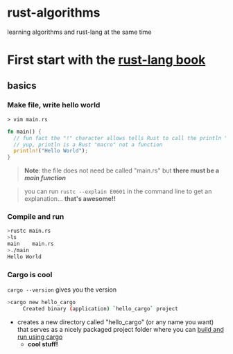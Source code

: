 # rust-algorithms

learning algorithms and rust-lang at the same time

# First start with the [rust-lang book](https://doc.rust-lang.org/book/)

## basics
### Make file, write hello world

`> vim main.rs`
```rust
fn main() {
  // fun fact the "!" character allows tells Rust to call the println "macro"
  // yup, println is a Rust "macro" not a function
  println!("Hello World");
}
```
> **Note**: the file does not need be called "main.rs" but **there must be a _main function_**

> you can run `rustc --explain E0601` in the command line to get an explanation... **that's awesome!!**

### Compile and run
```bash
>rustc main.rs
>ls
main    main.rs
>./main
Hello World
```

### Cargo is cool
`cargo --version` gives you the version

```bash
>cargo new hello_cargo
     Created binary (application) `hello_cargo` project
```
* creates a new directory called "hello_cargo" (or any name you want) that serves as a nicely packaged project folder where you can [build and run using cargo](https://doc.rust-lang.org/book/2018-edition/ch01-03-hello-cargo.html#building-and-running-a-cargo-project)
  * **cool stuff!**
